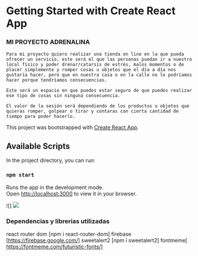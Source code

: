 # Getting Started with Create React App

### MI PROYECTO ADRENALINA

    Para mi proyecto quiero realizar una tienda on line en la que pueda ofrecer un servicio, este será el que las personas puedan ir a nuestro local físico y poder drenar/catarsis de estrés, malos momentos o de placer simplemente y romper cosas u objetos que el día a día nos gustaría hacer, pero que en nuestra casa o en la calle no lo podríamos hacer porque tendríamos consecuencias.

    Este será un espacio en que puedes estar seguro de que puedes realizar ese tipo de cosas sin ninguna consecuencia.

    El valor de la sesión será dependiendo de los productos u objetos que quieras romper, golpear o tirar y contaras con cierta cantidad de tiempo para poder hacerlo.


This project was bootstrapped with [Create React App](https://github.com/facebook/create-react-app).

## Available Scripts

In the project directory, you can run:

### `npm start`

Runs the app in the development mode.\
Open [http://localhost:3000](http://localhost:3000) to view it in your browser.

![] <img src='./src/components/imagenes/gifAdrenalina.mp4'>

### Dependencias y librerias utilizadas
 react router dom [npm i react-router-dom]
 firebase [https://firebase.google.com/]
 sweetalert2  [npm i sweetalert2]
 fontmeme[ https://fontmeme.com/futuristic-fonts/]

